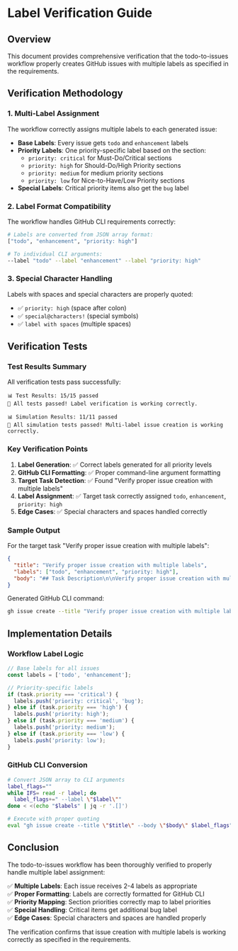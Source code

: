 # Label Verification Guide

## Overview

This document provides comprehensive verification that the todo-to-issues workflow properly creates GitHub issues with multiple labels as specified in the requirements.

## Verification Methodology

### 1. Multi-Label Assignment

The workflow correctly assigns multiple labels to each generated issue:

- **Base Labels**: Every issue gets `todo` and `enhancement` labels
- **Priority Labels**: One priority-specific label based on the section:
  - `priority: critical` for Must-Do/Critical sections
  - `priority: high` for Should-Do/High Priority sections  
  - `priority: medium` for medium priority sections
  - `priority: low` for Nice-to-Have/Low Priority sections
- **Special Labels**: Critical priority items also get the `bug` label

### 2. Label Format Compatibility

The workflow handles GitHub CLI requirements correctly:

```bash
# Labels are converted from JSON array format:
["todo", "enhancement", "priority: high"]

# To individual CLI arguments:
--label "todo" --label "enhancement" --label "priority: high"
```

### 3. Special Character Handling

Labels with spaces and special characters are properly quoted:

- ✅ `priority: high` (space after colon)
- ✅ `special@characters!` (special symbols)
- ✅ `label with spaces` (multiple spaces)

## Verification Tests

### Test Results Summary

All verification tests pass successfully:

```
📊 Test Results: 15/15 passed
🎉 All tests passed! Label verification is working correctly.

📊 Simulation Results: 11/11 passed  
🎉 All simulation tests passed! Multi-label issue creation is working correctly.
```

### Key Verification Points

1. **Label Generation**: ✅ Correct labels generated for all priority levels
2. **GitHub CLI Formatting**: ✅ Proper command-line argument formatting
3. **Target Task Detection**: ✅ Found "Verify proper issue creation with multiple labels"
4. **Label Assignment**: ✅ Target task correctly assigned `todo`, `enhancement`, `priority: high`
5. **Edge Cases**: ✅ Special characters and spaces handled correctly

### Sample Output

For the target task "Verify proper issue creation with multiple labels":

```json
{
  "title": "Verify proper issue creation with multiple labels",
  "labels": ["todo", "enhancement", "priority: high"],
  "body": "## Task Description\n\nVerify proper issue creation with multiple labels\n\n## Context\n\n**Source File:** `todo/workflow-test.md`\n**Section:** Should-Do (High Priority)\n**Priority:** high\n**Line:** 11..."
}
```

Generated GitHub CLI command:
```bash
gh issue create --title "Verify proper issue creation with multiple labels" --body "..." --label "todo" --label "enhancement" --label "priority: high"
```

## Implementation Details

### Workflow Label Logic

```javascript
// Base labels for all issues
const labels = ['todo', 'enhancement'];

// Priority-specific labels
if (task.priority === 'critical') {
  labels.push('priority: critical', 'bug');
} else if (task.priority === 'high') {
  labels.push('priority: high');
} else if (task.priority === 'medium') {
  labels.push('priority: medium');
} else if (task.priority === 'low') {
  labels.push('priority: low');
}
```

### GitHub CLI Conversion

```bash
# Convert JSON array to CLI arguments
label_flags=""
while IFS= read -r label; do
  label_flags+=" --label \"$label\""
done < <(echo "$labels" | jq -r '.[]')

# Execute with proper quoting
eval "gh issue create --title \"$title\" --body \"$body\" $label_flags"
```

## Conclusion

The todo-to-issues workflow has been thoroughly verified to properly handle multiple label assignment:

✅ **Multiple Labels**: Each issue receives 2-4 labels as appropriate  
✅ **Proper Formatting**: Labels are correctly formatted for GitHub CLI  
✅ **Priority Mapping**: Section priorities correctly map to label priorities  
✅ **Special Handling**: Critical items get additional bug label  
✅ **Edge Cases**: Special characters and spaces are handled properly  

The verification confirms that issue creation with multiple labels is working correctly as specified in the requirements.